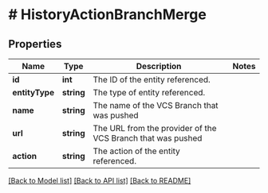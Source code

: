 # # HistoryActionBranchMerge

## Properties

Name | Type | Description | Notes
------------ | ------------- | ------------- | -------------
**id** | **int** | The ID of the entity referenced. |
**entityType** | **string** | The type of entity referenced. |
**name** | **string** | The name of the VCS Branch that was pushed |
**url** | **string** | The URL from the provider of the VCS Branch that was pushed |
**action** | **string** | The action of the entity referenced. |

[[Back to Model list]](../../README.md#models) [[Back to API list]](../../README.md#endpoints) [[Back to README]](../../README.md)
